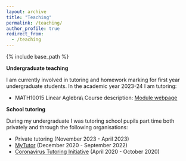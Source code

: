 ```yaml
---
layout: archive
title: "Teaching"
permalink: /teaching/
author_profile: true
redirect_from:
  - /teaching
---
```


{% include base_path %}

**Undergraduate teaching**


I am currently involved in tutoring and homework marking for first year undergraduate students. In the academic year 2023-24 I am tutoring:

- MATH10015 Linear Aglebra\\
  Course description: [Module webpage](https://www.bris.ac.uk/unit-programme-catalogue/UnitDetails.jsa?ayrCode=23%2F24&unitCode=MATH10015)

**School tutoring**


During my undergraduate I was tutoring school pupils part time both privately and through the following organisations:

- Private tutoring (November 2023 - April 2023)
- [MyTutor](https://www.mytutor.co.uk) (December 2020 - September 2022)
- [Coronavirus Tutoring Initiative](https://coronavirustutoring.co.uk/) (April 2020 - October 2020)
